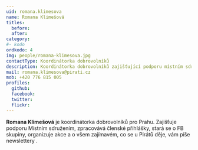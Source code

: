 ```yaml
---
uid: romana.klimesova
name: Romana Klimešová
titles:
  before: 
  after:
category: 
#- kodo
ordkodo: 4
img: people/romana-klimesova.jpg
contactType: Koordinátorka dobrovolníků
description: Koordinátorka dobrovolníků zajišťující podporu místním sdružením
mail: romana.klimesova@pirati.cz
mob: +420 776 815 005
profiles:
  github:       
  facebook: 
  twitter: 		  
  flickr:		  
---
```


**Romana Klimešová** je koordinátorka dobrovolníků pro Prahu. Zajišťuje podporu Místním sdružením, zpracovává členské přihlášky, stará se o FB skupiny, organizuje akce a o všem zajímavém, co se u Pirátů děje, vám píše newslettery .


